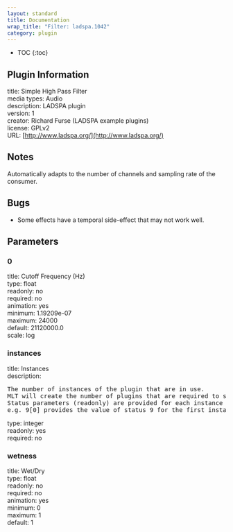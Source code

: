 ```yaml
---
layout: standard
title: Documentation
wrap_title: "Filter: ladspa.1042"
category: plugin
---
```

* TOC
{:toc}

## Plugin Information

title: Simple High Pass Filter  
media types:
Audio  
description: LADSPA plugin  
version: 1  
creator: Richard Furse (LADSPA example plugins)  
license: GPLv2  
URL: [http://www.ladspa.org/](http://www.ladspa.org/)  

## Notes

Automatically adapts to the number of channels and sampling rate of the consumer.

## Bugs

* Some effects have a temporal side-effect that may not work well.


## Parameters

### 0

title: Cutoff Frequency (Hz)    
type: float  
readonly: no  
required: no  
animation: yes  
minimum: 1.19209e-07  
maximum: 24000  
default: 21120000.0  
scale: log  

### instances

title: Instances    
description:
<pre>
The number of instances of the plugin that are in use.
MLT will create the number of plugins that are required to support the number of audio channels.
Status parameters (readonly) are provided for each instance and are accessed by specifying the instance number after the identifier (starting at zero).
e.g. 9[0] provides the value of status 9 for the first instance.
</pre>
type: integer  
readonly: yes  
required: no  

### wetness

title: Wet/Dry    
type: float  
readonly: no  
required: no  
animation: yes  
minimum: 0  
maximum: 1  
default: 1  

